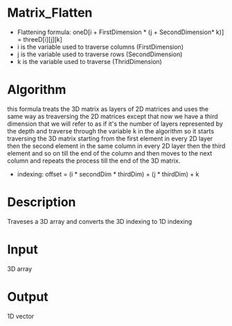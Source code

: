 # Matrix_Flatten
 
* Flattening formula: oneD[i + FirstDimension * (j + SecondDimension* k)] = threeD[i][j][k]
* i is the variable used to traverse columns (FirstDimension)
* j is the variable used to traverse rows (SecondDimension)
* k is the variable used to traverse (ThridDimension)

# Algorithm
this formula treats the 3D matrix as layers of 2D matrices and uses the same way as treaversing the 2D matrices 
except that now we have a third dimension that we will refer to as if it's the number of layers represented by the depth
and traverse through the variable k in the algorithm so it starts traversing the 3D matrix starting from the first element 
in every 2D layer then the second element in the same column in every 2D layer then the third element and so on till the end of 
the column and then moves to the next column and repeats the process till the end of the 3D matrix.

* indexing: offset = (i * secondDim * thirdDim) + (j * thirdDim) + k

 # Description
 Traveses a 3D array and converts the 3D indexing to 1D indexing
 
 # Input
 3D array
 
 # Output
 1D vector
